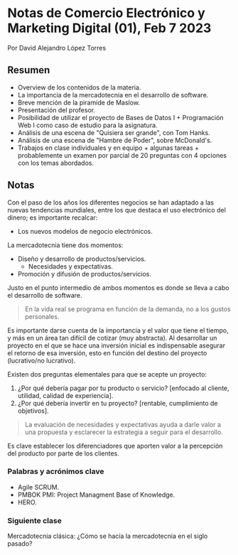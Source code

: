 # Notas de Comercio Electrónico y Marketing Digital (01), Feb 7 2023 
Por David Alejandro López Torres

## Resumen
- Overview de los contenidos de la materia.
- La importancia de la mercadotecnia en el desarrollo de software.
- Breve mención de la piramide de Maslow.
- Presentación del profesor.
- Posibilidad de utilizar el proyecto de Bases de Datos I + Programación Web I como caso de estudio para la asignatura.
- Análisis de una escena de "Quisiera ser grande", con Tom Hanks.
- Análisis de una escena de "Hambre de Poder", sobre McDonald's.
- Trabajos en clase individuales y en equipo + algunas tareas + probablemente un examen por parcial de 20 preguntas con 4 opciones con los temas abordados.

## Notas
Con el paso de los años los diferentes negocios se han adaptado a las nuevas tendencias mundiales, entre los que destaca el uso electrónico del dinero; es importante recalcar:
- Los nuevos modelos de negocio electrónicos.

La mercadotecnia tiene dos momentos:
- Diseño y desarrollo de productos/servicios.
    - Necesidades y expectativas.
- Promoción y difusión de productos/servicios.

Justo en el punto intermedio de ambos momentos es donde se lleva a cabo el desarrollo de software. 
> En la vida real se programa en función de la demanda, no a los gustos personales.

Es importante darse cuenta de la importancia y el valor que tiene el tiempo, y más en un área tan difícil de cotizar (muy abstracta). Al desarrollar un proyecto en el que se hace una inversión inicial es indispensable asegurar el retorno de esa inversión, esto en función del destino del proyecto (lucrativo/no lucrativo).

Existen dos preguntas elementales para que se acepte un proyecto:
1. ¿Por qué debería pagar por tu producto o servicio? [enfocado al cliente, utilidad, calidad de experiencia].
2. ¿Por qué debería invertir en tu proyecto? [rentable, cumplimiento de objetivos].
> La evaluación de necesidades y expectativas ayuda a darle valor a una propuesta y esclarecer la estrategia a seguir para el desarrollo.

Es clave establecer los diferenciadores que aporten valor a la percepción del producto por parte de los clientes.

### Palabras y acrónimos clave
- Agile SCRUM.
- PMBOK PMI: Project Managment Base of Knowledge.
- HERO.

### Siguiente clase
Mercadotecnia clásica: ¿Cómo se hacía la mercadotecnia en el siglo pasado?